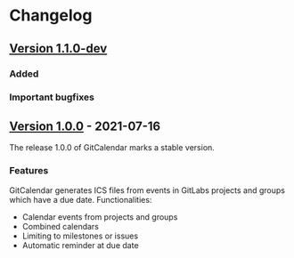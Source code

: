 <!-- 
SPDX-FileCopyrightText: 2021 German Aerospace Center (DLR)

SPDX-License-Identifier: MIT
-->

# Changelog

## [Version 1.1.0-dev]() 

### Added
### Important bugfixes

## [Version 1.0.0]() - 2021-07-16

The release 1.0.0 of GitCalendar marks a stable version.

### Features

GitCalendar generates ICS files from events in GitLabs projects and groups which have a due date.
Functionalities:
- Calendar events from projects and groups
- Combined calendars
- Limiting to milestones or issues
- Automatic reminder at due date
